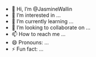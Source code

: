 - 👋 Hi, I’m @JasmineWallin
- 👀 I’m interested in ...
- 🌱 I’m currently learning ...
- 💞️ I’m looking to collaborate on ...
- 📫 How to reach me ...
- 😄 Pronouns: ...
- ⚡ Fun fact: ...

<!---
JasmineWallin/JasmineWallin is a ✨ special ✨ repository because its `README.md` (this file) appears on your GitHub profile.
You can click the Preview link to take a look at your changes.
--->
